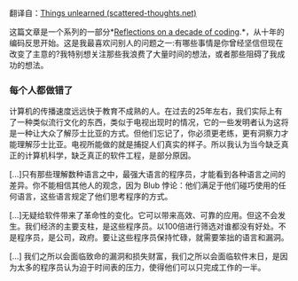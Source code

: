 翻译自：[Things unlearned (scattered-thoughts.net)](https://scattered-thoughts.net/writing/things-unlearned/)



这篇文章是一个系列的一部分*[Reflections on a decade of coding](https://scattered-thoughts.net/writing/reflections-on-a-decade-of-coding).*，从十年的编码反思开始。这是我最喜欢问别人的问题之一:有哪些事情是你曾经坚信但现在改变了主意的?我特别想关注那些我浪费了大量时间的想法，或者那些阻碍了我成功的想法。



### 每个人都做错了



计算机的传播速度远远快于教育不成熟的人。在过去的25年左右，我们实际上有了一种类似流行文化的东西，类似于电视出现时的情况，它的一些发明者认为这将是一种让大众了解莎士比亚的方式。但他们忘记了，你必须更老练，更有洞察力才能理解莎士比亚。电视所能做的就是捕捉人们真实的样子。所以我认为当今缺乏真正的计算机科学，缺乏真正的软件工程，是部分原因。



[...]只有那些理解数种语言之中，最强大语言的程序员，才能看到各种语言之间的差异。你不能相信其他人的观念，因为 Blub 悖论：他们满足于他们碰巧使用的任何语言，这些语言规定了他们思考程序的方式。



[...]无疑给软件带来了革命性的变化。它可以带来高效、可靠的应用。但这不会发生。我们经济的主要支柱，是这些程序员。以100倍进行筛选对谁都没有好处。不是程序员，是公司，政府。要让这些程序员保持忙碌，就需要笨拙的语言和漏洞。



[...] 我们之所以会面临致命的漏洞和损失财富，我们之所以会面临软件末日，是因为太多的程序员认为迫于时间表的压力，使得他们可以只完成工作的一半。